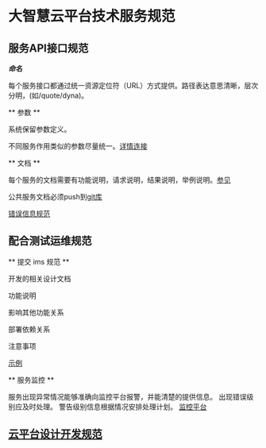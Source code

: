 
# 大智慧云平台技术服务规范 #

## 服务API接口规范 ##

***命名***

每个服务接口都通过统一资源定位符（URL）方式提供。路径表达意思清晰，层次分明，(如/quote/dyna)。

** 参数 **

系统保留参数定义。

不同服务作用类似的参数尽量统一。[详情连接](http://dms.gw.com.cn/pages/viewpage.action?pageId=128057536)

** 文档 **

每个服务的文档需要有功能说明，请求说明，结果说明，举例说明。[参见](http://dms.gw.com.cn/pages/viewpage.action?pageId=128057527)

公共服务文档必须push到[git库](http://git.gw.com.cn:7990/projects/DZHYUN/repos/doc.api/browse)

[错误信息规范](http://dms.gw.com.cn/pages/viewpage.action?pageId=135955803)


## 配合测试运维规范 ##

** 提交 ims 规范 **


开发的相关设计文档

功能说明

影响其他功能关系

部署依赖关系

注意事项

[示例](http://ims.gw.com.cn/browse/DZHYUN-428)


** 服务监控 **

服务出现异常情况能够准确向监控平台报警，并能清楚的提供信息。
出现错误级别应及时处理。
警告级别信息根据情况安排处理计划。
[监控平台](http://10.15.107.95/yunconsole/index.html)

## [云平台设计开发规范](http://dms.gw.com.cn/pages/viewpage.action?pageId=125895110) ##
